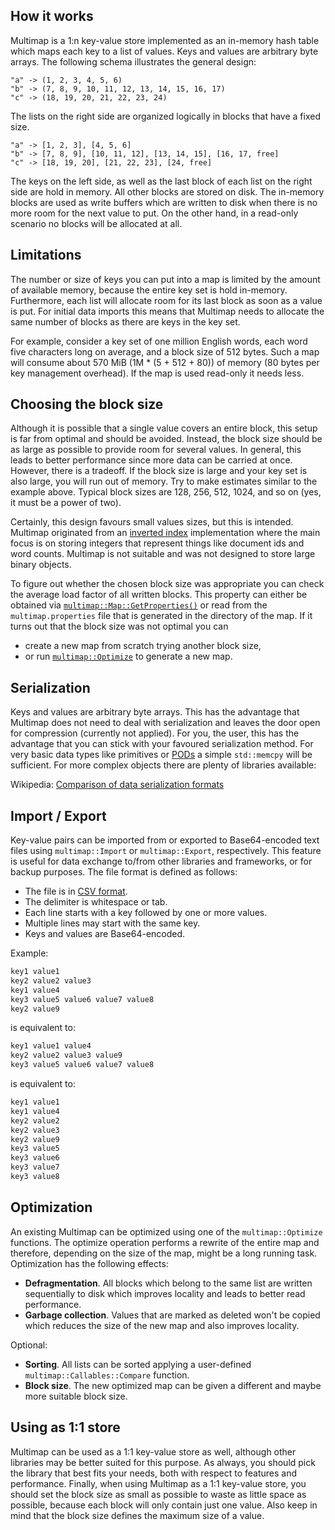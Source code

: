 ## How it works

Multimap is a 1:n key-value store implemented as an in-memory hash table which maps each key to a list of values. Keys and values are arbitrary byte arrays. The following schema illustrates the general design:

```
"a" -> (1, 2, 3, 4, 5, 6)
"b" -> (7, 8, 9, 10, 11, 12, 13, 14, 15, 16, 17)
"c" -> (18, 19, 20, 21, 22, 23, 24)
```

The lists on the right side are organized logically in blocks that have a fixed size.

```
"a" -> [1, 2, 3], [4, 5, 6]
"b" -> [7, 8, 9], [10, 11, 12], [13, 14, 15], [16, 17, free]
"c" -> [18, 19, 20], [21, 22, 23], [24, free]
```

The keys on the left side, as well as the last block of each list on the right side are hold in memory. All other blocks are stored on disk. The in-memory blocks are used as write buffers which are written to disk when there is no more room for the next value to put. On the other hand, in a read-only scenario no blocks will be allocated at all.

## Limitations

The number or size of keys you can put into a map is limited by the amount of available memory, because the entire key set is hold in-memory. Furthermore, each list will allocate room for its last block as soon as a value is put. For initial data imports this means that Multimap needs to allocate the same number of blocks as there are keys in the key set.

For example, consider a key set of one million English words, each word five characters long on average, and a block size of 512 bytes. Such a map will consume about 570 MiB (1M * (5 + 512 + 80)) of memory (80 bytes per key management overhead). If the map is used read-only it needs less.

## Choosing the block size

Although it is possible that a single value covers an entire block, this setup is far from optimal and should be avoided. Instead, the block size should be as large as possible to provide room for several values. In general, this leads to better performance since more data can be carried at once. However, there is a tradeoff. If the block size is large and your key set is also large, you will run out of memory. Try to make estimates similar to the example above. Typical block sizes are 128, 256, 512, 1024, and so on (yes, it must be a power of two).

Certainly, this design favours small values sizes, but this is intended. Multimap originated from an [inverted index](https://en.wikipedia.org/wiki/Inverted_index) implementation where the main focus is on storing integers that represent things like document ids and word counts. Multimap is not suitable and was not designed to store large binary objects.

To figure out whether the chosen block size was appropriate you can check the average load factor of all written blocks. This property can either be obtained via [`multimap::Map::GetProperties()`](cppreference.md#map-getproperties) or read from the `multimap.properties` file that is generated in the directory of the map. If it turns out that the block size was not optimal you can

* create a new map from scratch trying another block size,
* or run [`multimap::Optimize`](cppreference.md#map-optimize) to generate a new map.

## Serialization

Keys and values are arbitrary byte arrays. This has the advantage that Multimap does not need to deal with serialization and leaves the door open for compression (currently not applied). For you, the user, this has the advantage that you can stick with your favoured serialization method. For very basic data types like primitives or [PODs](http://en.cppreference.com/w/cpp/concept/PODType) a simple `std::memcpy` will be sufficient. For more complex objects there are plenty of libraries available:

Wikipedia: [Comparison of data serialization formats](https://en.wikipedia.org/wiki/Comparison_of_data_serialization_formats)

## Import / Export

Key-value pairs can be imported from or exported to Base64-encoded text files using `multimap::Import` or `multimap::Export`, respectively. This feature is useful for data exchange to/from other libraries and frameworks, or for backup purposes. The file format is defined as follows:

* The file is in [CSV format](https://en.wikipedia.org/wiki/Comma-separated_values).
* The delimiter is whitespace or tab.
* Each line starts with a key followed by one or more values.
* Multiple lines may start with the same key.
* Keys and values are Base64-encoded.

Example:

```sh
key1 value1
key2 value2 value3
key1 value4
key3 value5 value6 value7 value8
key2 value9
```

is equivalent to:

```sh
key1 value1 value4
key2 value2 value3 value9
key3 value5 value6 value7 value8
```

is equivalent to:

```sh
key1 value1
key1 value4
key2 value2
key2 value3
key2 value9
key3 value5
key3 value6
key3 value7
key3 value8
```

## Optimization

An existing Multimap can be optimized using one of the `multimap::Optimize` functions. The optimize operation performs a rewrite of the entire map and therefore, depending on the size of the map, might be a long running task. Optimization has the following effects:

* **Defragmentation**. All blocks which belong to the same list are written sequentially to disk which improves locality and leads to better read performance.
* **Garbage collection**. Values that are marked as deleted won't be copied which reduces the size of the new map and also improves locality.

Optional:

* **Sorting**. All lists can be sorted applying a user-defined `multimap::Callables::Compare` function.
* **Block size**. The new optimized map can be given a different and maybe more suitable block size.

## Using as 1:1 store

Multimap can be used as a 1:1 key-value store as well, although other libraries may be better suited for this purpose. As always, you should pick the library that best fits your needs, both with respect to features and performance. Finally, when using Multimap as a 1:1 key-value store, you should set the block size as small as possible to waste as little space as possible, because each block will only contain just one value. Also keep in mind that the block size defines the maximum size of a value.
